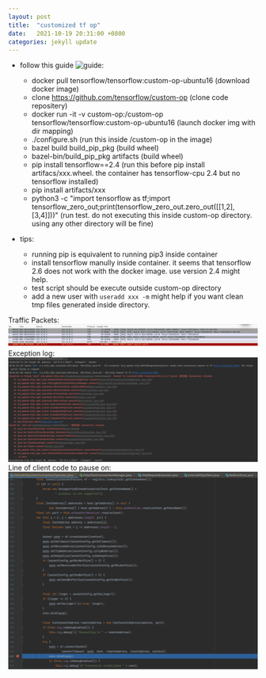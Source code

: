 ```yaml
---
layout: post
title:  "customized tf op"
date:   2021-10-19 20:31:00 +0800
categories: jekyll update
---
```


* follow this guide ![guide](https://github.com/tensorflow/custom-op):
    * docker pull tensorflow/tensorflow:custom-op-ubuntu16 (download docker image)
    * clone https://github.com/tensorflow/custom-op (clone code repositery)
    * docker run -it -v custom-op:/custom-op tensorflow/tensorflow:custom-op-ubuntu16 (launch docker img with dir mapping)
    * ./configure.sh (run this inside /custom-op in the image)
    * bazel build build_pip_pkg (build wheel)
    * bazel-bin/build_pip_pkg artifacts (build wheel)
    * pip install tensorflow==2.4 (run this before pip install artifacs/xxx.wheel. the container has tensorflow-cpu 2.4 but no tensorflow installed)
    * pip install artifacts/xxx
    * python3 -c "import tensorflow as tf;import tensorflow_zero_out;print(tensorflow_zero_out.zero_out([[1,2], [3,4]]))" (run test. do not executing this inside custom-op directory. using any other directory will be fine)

* tips:
    * running pip is equivalent to running pip3 inside container
    * install tensorflow manully inside container. it seems that tensorflow 2.6 does not work with the docker image. use version 2.4 might help.
    * test script should be execute outside custom-op directory
    * add a new user with `useradd xxx -m` might help if you want clean tmp files generated inside directory.



Traffic Packets:
![pic1](https://raw.githubusercontent.com/Nov11/Nov11.github.io/master/pics/produce-nohttpresponseexception/pcap.png)
Exception log:
![pic1](https://raw.githubusercontent.com/Nov11/Nov11.github.io/master/pics/produce-nohttpresponseexception/exception.png)
Line of client code to pause on:
![pic1](https://raw.githubusercontent.com/Nov11/Nov11.github.io/master/pics/produce-nohttpresponseexception/httpclient.png)


[jekyll-docs]: http://jekyllrb.com/docs/home
[jekyll-gh]:   https://github.com/jekyll/jekyll
[jekyll-talk]: https://talk.jekyllrb.com/
